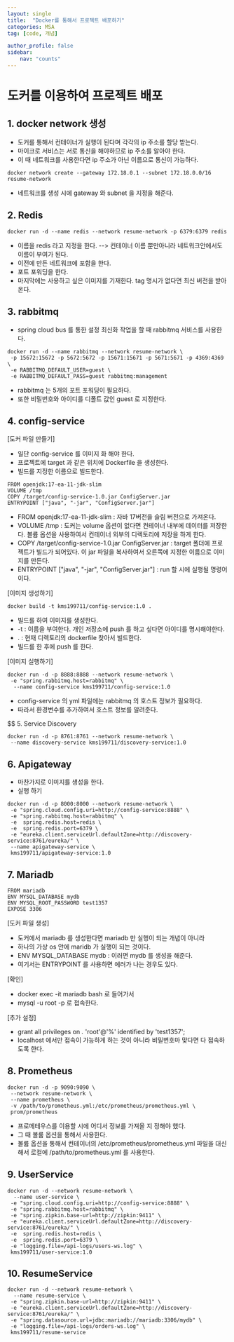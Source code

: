 ```yaml
---
layout: single
title:  "Docker를 통해서 프로젝트 배포하기"
categories: MSA
tag: [code, 개념]

author_profile: false
sidebar:
    nav: "counts"
---
```


# 도커를 이용하여 프로젝트 배포

## 1. docker network 생성

- 도커를 통해서 컨테이너가 실행이 된다며 각각의 ip 주소를 할당 받는다.
- 마이크로 서비스는 서로 통신을 해야하므로 ip 주소를 알아야 한다.
- 이 때 네트워크를 사용한다면 ip 주소가 아닌 이름으로 통신이 가능하다.

```
docker network create --gateway 172.18.0.1 --subnet 172.18.0.0/16 resume-network
```

- 네트워크를 생성 시에 gateway 와 subnet 을 지정을 해준다.

## 2. Redis 

```
docker run -d --name redis --network resume-network -p 6379:6379 redis
```

- 이름을 redis 라고 지정을 한다. --> 컨테이너 이름 뿐만아니라 네트워크안에서도 이름이 부여가 된다.
- 이전에 만든 네트워크에 포함을 한다.
- 포트 포워딩을 한다.
- 마지막에는 사용하고 싶은 이미지를 기재한다. tag 명시가 없다면 최신 버전을 받아온다.

## 3. rabbitmq

- spring cloud bus 를 통한 설정 최신화 작업을 할 때 rabbitmq 서비스를 사용한다.

```
docker run -d --name rabbitmq --network resume-network \
 -p 15672:15672 -p 5672:5672 -p 15671:15671 -p 5671:5671 -p 4369:4369 \
 -e RABBITMQ_DEFAULT_USER=guest \
 -e RABBITMQ_DEFAULT_PASS=guest rabbitmq:management
```

- rabbitmq 는 5개의 포트 포워딩이 필요하다.
- 또한 비밀번호와 아이디를 디폴트 값인 guest 로 지정한다.

## 4. config-service

[도커 파일 만들기]

- 일단 config-service 를 이미지 화 해야 한다.
- 프로젝트에 target 과 같은 위치에 Dockerfile 을 생성한다.
- 빌드를 지정한 이름으로 빌드한다. 

```
FROM openjdk:17-ea-11-jdk-slim
VOLUME /tmp
COPY /target/config-service-1.0.jar ConfigServer.jar
ENTRYPOINT ["java", "-jar", "ConfigServer.jar"]
```

- FROM openjdk:17-ea-11-jdk-slim : 자바 17버전을 슬림 버전으로 가져온다.
- VOLUME /tmp : 도커는 volume 옵션이 없다면 컨테이너 내부에 데이터를 저장한다. 볼륨 옵션을 사용하여서 컨테이너 외부의 디렉토리에 저장을 하게 한다.
- COPY /target/config-service-1.0.jar ConfigServer.jar : target 폴더에 프로젝트가 빌드가 되어있다. 이 jar 파일을 복사하여서 오른쪽에 지정한 이름으로 이미지를 만든다.
- ENTRYPOINT ["java", "-jar", "ConfigServer.jar"] : run 할 시에 실행될 명령어 이다.

[이미지 생성하기]

```
docker build -t kms199711/config-service:1.0 .
```

- 빌드를 하여 이미지를 생성한다.
- -t : 이름을 부여한다. 개인 저장소에 push 를 하고 싶다면 아이디를 명시해야한다.
- . : 현재 디렉토리의 dockerfile 찾아서 빌드한다.
- 빌드를 한 후에 push 를 한다.

[이미지 실행하기]

```
docker run -d -p 8888:8888 --network resume-network \
 -e "spring.rabbitmq.host=rabbitmq" \
  --name config-service kms199711/config-service:1.0
```
- config-service 의 yml 파일에는 rabbitmq 의 호스트 정보가 필요하다.
- 따라서 환경변수를 추가하여서 호스트 정보를 알려준다.

$$ 5. Service Discovery

```
docker run -d -p 8761:8761 --network resume-network \
 --name discovery-service kms199711/discovery-service:1.0
```

## 6. Apigateway

- 마찬가지로 이미지를 생성을 한다.
- 실행 하기

```
docker run -d -p 8000:8000 --network resume-network \
 -e "spring.cloud.config.uri=http://config-service:8888" \
 -e "spring.rabbitmq.host=rabbitmq" \
 -e  spring.redis.host=redis \
 -e  spring.redis.port=6379 \
 -e "eureka.client.serviceUrl.defaultZone=http://discovery-service:8761/eureka/" \
 --name apigateway-service \
 kms199711/apigateway-service:1.0
```

## 7. Mariadb

 ```
FROM mariadb
ENV MYSQL_DATABASE mydb
ENV MYSQL_ROOT_PASSWORD test1357
EXPOSE 3306
 ```
 
 [도커 파일 생성]
 
 - 도커에서 mariadb 를 생성한다면 mariadb 만 실행이 되는 개념이 아니라
 - 하나의 가상 os 안에 maridb 가 실행이 되는 것이다.
 - ENV MYSQL_DATABASE mydb : 이러면 mydb 를 생성을 해준다.
 - 여기서는 ENTRYPOINT 를 사용하면 에러가 나는 경우도 있다.

[확인]

- docker exec -it mariadb bash 로 들어가서
- mysql -u root -p 로 접속한다.

[추가 설정]

- grant all privileges on *.* 'root'@'%' identified by 'test1357';
- localhost 에서만 접속이 가능하게 하는 것이 아니라 비밀번호마 맞다면 다 접속하도록 한다.

## 8. Prometheus

```
docker run -d -p 9090:9090 \
 --network resume-network \
 --name prometheus \
 -v /path/to/prometheus.yml:/etc/prometheus/prometheus.yml \
 prom/prometheus 
```
 - 프로메테우스를 이용할 시에 어디서 정보를 가져올 지 정해야 했다.
 - 그 때 볼륨 옵션을 통해서 사용한다.
 - 볼륨 옵션을 통해서 컨테이너의 /etc/prometheus/prometheus.yml 파일을 대신해서 로컬에 /path/to/prometheus.yml 를 사용한다.

## 9. UserService

```
docker run -d --network resume-network \
  --name user-service \
 -e "spring.cloud.config.uri=http://config-service:8888" \
 -e "spring.rabbitmq.host=rabbitmq" \
 -e "spring.zipkin.base-url=http://zipkin:9411" \
 -e "eureka.client.serviceUrl.defaultZone=http://discovery-service:8761/eureka/" \
 -e  spring.redis.host=redis \
 -e  spring.redis.port=6379 \
 -e "logging.file=/api-logs/users-ws.log" \
 kms199711/user-service:1.0
```

## 10. ResumeService

```
docker run -d --network resume-network \
  --name resume-service \
 -e "spring.zipkin.base-url=http://zipkin:9411" \
 -e "eureka.client.serviceUrl.defaultZone=http://discovery-service:8761/eureka/" \
 -e "spring.datasource.url=jdbc:mariadb://mariadb:3306/mydb" \
 -e "logging.file=/api-logs/orders-ws.log" \
 kms199711/resume-service
```
